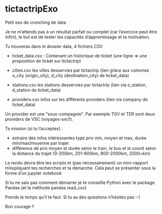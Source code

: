 # tictactripExo

Petit exo de crunching de data
 
Je ne m’attends pas à un résultat parfait ou complet (car l’exercice peut être infini), le but est de tester tes capacités d’apprentissage et ta motivation.

Tu trouveras dans le dossier data,  4 fichiers CSV 
 - ticket_data.csv : Contenant un historique de ticket (une ligne => une proposition de ticket sur tictactrip)

 - cities.csv les villes desservies par tictactrip (lien grâce aux colonnes o_city (origin_city), d_city (destination_city) de ticket_data)

 - stations.csv les stations desservies par tictactrip (lien via o_station, d_station de ticket_data)

 - providers.csv infos sur les différents providers (lien via company de ticket_data)

Un provider est une "sous-compagnie". Par exemple TGV et TER sont deux providers de VSC (voyages-sncf).

Ta mission (si tu l’acceptes) :
   - extraire des infos intéressantes type prix min, moyen et max, durée min/max/moyenne par trajet
   - différence de prix moyen et durée selon le train, le bus et le covoit selon la distance du trajet (0-200km, 201-800km, 800-2000km, 2000+km) 


Le rendu devra être tes scripts et (pas nécessairement) un mini-rapport m’expliquant tes recherches et ta démarche. Cela peut se présenter sous la forme d’un jupyter notebook

Si tu ne sais pas comment démarrer je te conseille Python avec le package Pandas (et la méthode pandas.read_csv)

Prends le temps qu’il te faut. Si tu as des questions n’hésites pas :-)


Bon courage !!
